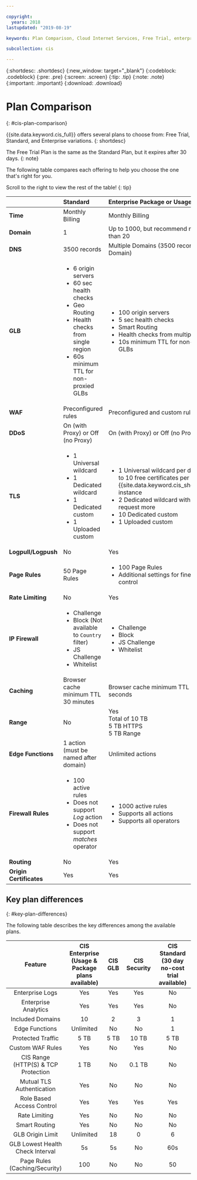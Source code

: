 ```yaml
---

copyright:
  years: 2018
lastupdated: "2019-08-19"

keywords: Plan Comparison, Cloud Internet Services, Free Trial, enterprise

subcollection: cis

---
```


{:shortdesc: .shortdesc}
{:new_window: target="_blank"}
{:codeblock: .codeblock}
{:pre: .pre}
{:screen: .screen}
{:tip: .tip}
{:note: .note}
{:important: .important}
{:download: .download}

# Plan Comparison
{: #cis-plan-comparison}

{{site.data.keyword.cis_full}} offers several plans to choose from: Free Trial, Standard, and Enterprise variations.
{: shortdesc}

The Free Trial Plan is the same as the Standard Plan, but it expires after 30 days.
{: note}

The following table compares each offering to help you choose the one that's right for you.

Scroll to the right to view the rest of the table!
{: tip}

|         | Standard | Enterprise Package or Usage | Enterprise GLB | Enterprise Security|  
| :------- | :--------- | :------------ | :--------- | :--------- |
|**Time**|Monthly Billing |Monthly Billing|Monthly Billing|Monthly Billing|
|**Domain**|1|Up to 1000, but recommend no more than 20|2|3|
|**DNS**|3500 records |Multiple Domains (3500 records per Domain) |Same as Enterprise |Same as Enterprise|
|**GLB**|<ul><li>6 origin servers</li><li>60 sec health checks</li><li>Geo Routing</li><li>Health checks from single region</li><li>60s minimum TTL for non-proxied GLBs</li></ul>|<ul><li>100 origin servers</li><li>5 sec health checks</li><li>Smart Routing</li><li>Health checks from multiple regions</li><li>10s minimum TTL for non-proxied GLBs</li></ul>|<ul><li>18 origin servers</li><li>5 sec health checks</li><li>Health checks from multiple regions</li><li>10s minimum TTL for non-proxied GLBs</li></ul>|Not available|
|**WAF**|Preconfigured rules|Preconfigured and custom rules|Not available|Same as Enterprise|
|**DDoS**|On (with Proxy) or Off (no Proxy)|On (with Proxy) or Off (no Proxy)|Yes (Proxy)|Yes|
|**TLS**|<ul><li>1 Universal wildcard</li><li>1 Dedicated wildcard</li><li>1 Dedicated custom</li><li>1 Uploaded custom</li></ul>|<ul><li>1 Universal wildcard per domain. Up to 10 free certificates per {{site.data.keyword.cis_short_notm}} instance</li> <li>2 Dedicated wildcard with ability to request more</li><li>10 Dedicated custom</li><li>1 Uploaded custom</li></ul>|<ul><li>1 Universal wildcard per domain. Up to 10 free certificates per {{site.data.keyword.cis_short_notm}} instance</li> <li>2 Dedicated wildcard with ability to request more</li><li>2 Dedicated custom</li><li>1 Uploaded custom</li></ul>|<ul><li>1 Universal wildcard per domain. Up to 10 free certificates per {{site.data.keyword.cis_short_notm}} instance</li> <li>2 Dedicated wildcard with ability to request more</li><li>3 Dedicated custom</li><li>1 Uploaded custom</li></ul>|
|**Logpull/Logpush**|No|Yes|Yes|Yes|
|**Page Rules**|50 Page Rules|<ul><li>100 Page Rules</li><li>Additional settings for fine-grained control</li></ul>|Not available |Same as Enterprise|
|**Rate Limiting**|No|Yes|Not available|Not available|
|**IP Firewall**|<ul><li>Challenge</li><li>Block (Not available to `Country` filter)</li><li>JS Challenge</li><li>Whitelist</li></ul>|<ul><li>Challenge</li><li>Block</li><li>JS Challenge</li><li>Whitelist</li></ul>|Not available|Same as Enterprise|
|**Caching**|Browser cache minimum TTL 30 minutes|Browser cache minimum TTL 30 seconds|Not available|Same as Enterprise|
|**Range**|No|Yes<br>Total of 10 TB<br>5 TB HTTPS<br>5 TB Range|No|Same as Enterprise|
|**Edge Functions**|1 action<br/>(must be named after domain)|Unlimited actions|Not available|Not available|
|**Firewall Rules**|<ul><li>100 active rules</li><li>Does not support _Log_ action</li><li>Does not support _matches_ operator</li><ul>|<ul><li>1000 active rules</li><li>Supports all actions</li><li>Supports all operators</li><ul>|No|Same as Enterprise|
|**Routing**|No|Yes|No|No |
|**Origin Certificates**|Yes|Yes|Yes| Yes|



## Key plan differences
{: #key-plan-differences}

The following table describes the key differences among the available plans.

| Feature | CIS Enterprise <br> (Usage & Package <br>plans available)| CIS GLB| CIS Security| CIS Standard<br> (30 day no-cost <br>trial available)|
| :-------: | :---------: | :----------: | :---------: | :---------: |
|Enterprise Logs|Yes|Yes|Yes|No|
|Enterprise Analytics|Yes|Yes|Yes|No|
|Included Domains|10|2|3|1|
|Edge Functions|Unlimited|No|No|1|
|Protected Traffic|5 TB|5 TB|10 TB|5 TB|
|Custom WAF Rules| Yes|No| Yes|No|
|CIS Range<br>(HTTP(S) & TCP <br>Protection|1 TB |No |0.1 TB| No|
|Mutual TLS <br>Authentication|Yes|No|No|No|
|Role Based<br> Access Control|Yes|Yes|Yes|Yes|
|Rate Limiting| Yes| No| No|No|
|Smart Routing| Yes| No| No|No|
|GLB Origin Limit| Unlimited|18|0|6|
|GLB Lowest Health<br> Check Interval|5s|5s|No|60s|
|Page Rules<br> (Caching/Security)|100|No|No|50|
